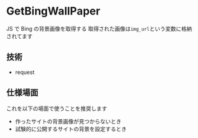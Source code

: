 # GetBingWallPaper

JS で Bing の背景画像を取得する
取得された画像は`img_url`という変数に格納されてます

## 技術

- request

## 仕様場面

これを以下の場面で使うことを推奨します

- 作ったサイトの背景画像が見つからないとき
- 試験的に公開するサイトの背景を設定するとき
